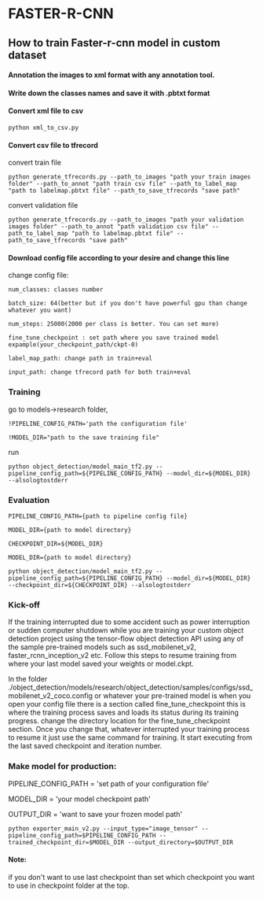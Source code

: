 # FASTER-R-CNN

## How to train Faster-r-cnn model in custom dataset

#### Annotation the images to xml format with any annotation tool.


#### Write down the classes names and save it with .pbtxt format


#### Convert xml file to csv

    python xml_to_csv.py
   
   

#### Convert csv file to tfrecord

convert train file

    python generate_tfrecords.py --path_to_images "path your train images folder" --path_to_annot "path train csv file" --path_to_label_map "path to labelmap.pbtxt file" --path_to_save_tfrecords "save path"
    
    
convert validation file

    
    python generate_tfrecords.py --path_to_images "path your validation images folder" --path_to_annot "path validation csv file" --path_to_label_map "path to labelmap.pbtxt file" --path_to_save_tfrecords "save path"



#### Download config file according to your desire and change this line


change config file:

    num_classes: classes number

    batch_size: 64(better but if you don't have powerful gpu than change whatever you want)

    num_steps: 25000(2000 per class is better. You can set more)

    fine_tune_checkpoint : set path where you save trained model expample(your_checkpoint_path/ckpt-0)

    label_map_path: change path in train+eval

    input_path: change tfrecord path for both train+eval



### Training

go to models->research folder,

    !PIPELINE_CONFIG_PATH='path the configuration file'

    !MODEL_DIR="path to the save training file"
    
   
   
run
    
    python object_detection/model_main_tf2.py --pipeline_config_path=${PIPELINE_CONFIG_PATH} --model_dir=${MODEL_DIR} --alsologtostderr
    


### Evaluation


    PIPELINE_CONFIG_PATH={path to pipeline config file}
    
    MODEL_DIR={path to model directory}
    
    CHECKPOINT_DIR=${MODEL_DIR}
    
    MODEL_DIR={path to model directory}
    
    python object_detection/model_main_tf2.py --pipeline_config_path=${PIPELINE_CONFIG_PATH} --model_dir=${MODEL_DIR} --checkpoint_dir=${CHECKPOINT_DIR} --alsologtostderr
    
    
    
    
### Kick-off


If the training interrupted due to some accident such as power interruption or sudden computer shutdown while you are training your custom object detection project using the tensor-flow object detection API using any of the sample pre-trained models such as ssd_mobilenet_v2, faster_rcnn_inception_v2 etc. Follow this steps to resume training from where your last model saved your weights or model.ckpt.


In the folder ./object_detection/models/research/object_detection/samples/configs/ssd_mobilenet_v2_coco.config or whatever your pre-trained model is when you open your config file there is a section called fine_tune_checkpoint this is where the training process saves and loads its status during its training progress. change the directory location for the fine_tune_checkpoint section. Once you change that, whatever interrupted your training process to resume it just use the same command for training. It start executing from the last saved checkpoint and iteration number.






### Make model for production:


PIPELINE_CONFIG_PATH = 'set path of your configuration file'

MODEL_DIR = 'your model checkpoint path'

OUTPUT_DIR = 'want to save your frozen model path'

    python exporter_main_v2.py --input_type="image_tensor" --pipeline_config_path=$PIPELINE_CONFIG_PATH --trained_checkpoint_dir=$MODEL_DIR --output_directory=$OUTPUT_DIR


#### Note: 

if you don't want to use last checkpoint than set which checkpoint you want to use in checkpoint folder at the top.
